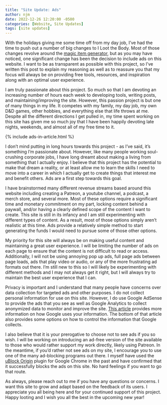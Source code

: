 ```yaml
---
title: "Site Update: Ads"
author: njm
date: 2022-12-26 12:20:00 -0500
categories: [Website, Site Updates]
tags: [site updates]
---
```


With the holidays giving me some time off from my day job, I’ve had the time to push out a number of big changes to I Loot the Body. Most of those changes revolve around the [magic item generator](/generators/magic-item-generator.html), but as you may have noticed, one significant change has been the decision to include ads on this website. I want to be as transparent as possible with this project, so I’ve written this post to explain my reasoning as well as to reassure you that my focus will always be on providing free tools, resources, and inspiration along with an optimal user experience.

I am truly passionate about this project. So much so that I am devoting an increasing number of hours each week to developing tools, writing posts, and maintaining/improving the site. However, this passion project is but one of many things in my life. It competes with my family, my day job, my own D&D games, other hobbies, and everything else that life throws at me. Despite all the different directions I get pulled in, my time spent working on this site has given me so much joy that I have been happily devoting late nights, weekends, and almost all of my free time to it.

{% include ads-in-article.html %}

I don’t mind putting in long hours towards this project - as I’ve said, it’s something I’m passionate about. However, like many people working soul-crushing corporate jobs, I have long dreamt about making a living from something that I actually enjoy. I believe that this project has the potential to make that dream a reality, or at least allow me to learn the skills I need to move into a career in which I actually get to create things that interest me and benefit others. Ads are a first step towards this goal.

I have brainstormed many different revenue streams based around this website including creating a Patreon, a youtube channel, a podcast, a merch store, and several more. Most of these options require a significant time and monetary commitment on my part, locking content behind a paywall, and/or having a clearly defined scope of the content I want to create. This site is still in its infancy and I am still experimenting with different types of content. As a result, most of those options simply aren’t realistic at this time. Ads provide a relatively simple method to start generating the funds I would need to pursue some of those other options.

My priority for this site will always be on making useful content and maintaining a great user experience. I will be limiting the number of ads on each page to ensure that the content is not difficult to read or access. Additionally, I will not be using annoying pop up ads, full page ads between page loads, ads that play video or audio, or any of the more frustrating ad formats out there. I’m still new to this so I will likely be experimenting with different methods and I may not always get it right, but I will always try to maintain the best user experience that I can.

Privacy is important and I understand that many people have concerns over data collection for targeted ads and other purposes. I do not collect personal information for use on this site. However, I do use Google AdSense to provide the ads that you see as well as Google Analytics to collect anonymized data to monitor and improve the site. [This article](https://policies.google.com/technologies/partner-sites) provides more information on how Google uses your information. The bottom of that article also provides some options on how to control the information that Google collects.

I also believe that it is your prerogative to choose not to see ads if you so wish. I will be working on introducing an ad-free version of the site available to those who would rather support my work directly, likely using Patreon. In the meantime, if you’d rather not see ads on my site, I encourage you to use one of the many ad-blocking programs out there. I myself have used the [uBlock Origin](https://chrome.google.com/webstore/detail/ublock-origin/cjpalhdlnbpafiamejdnhcphjbkeiagm?hl=en) plugin for Google Chrome in the past and have confirmed that it successfully blocks the ads on this site. No hard feelings if you want to go that route.

As always, please reach out to me if you have any questions or concerns. I want this site to grow and adapt based on the feedback of its users. I appreciate you all being here and for your continued support of this project. Happy looting and I wish you all the best in the upcoming new year!
